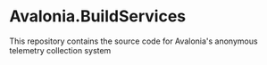 # Avalonia.BuildServices
This repository contains the source code for Avalonia's anonymous telemetry collection system
